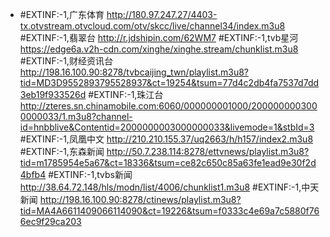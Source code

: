 - #EXTINF:-1,广东体育
http://180.97.247.27/4403-tx.otvstream.otvcloud.com/otv/skcc/live/channel34/index.m3u8
#EXTINF:-1,翡翠台
http://r.jdshipin.com/62WM7
#EXTINF:-1,tvb星河
https://edge6a.v2h-cdn.com/xinghe/xinghe.stream/chunklist.m3u8
#EXTINF:-1,财经资讯台
http://198.16.100.90:8278/tvbcaijing_twn/playlist.m3u8?tid=MD3D9552893795528937&ct=19254&tsum=77d4c2db4fa7537d7dd3eb19f933526d
#EXTINF:-1,珠江台
http://zteres.sn.chinamobile.com:6060/000000001000/2000000003000000033/1.m3u8?channel-id=hnbblive&Contentid=2000000003000000033&livemode=1&stbId=3
#EXTINF:-1,凤凰中文
http://210.210.155.37/uq2663/h/h157/index2.m3u8
#EXTINF:-1,东森新闻
http://50.7.238.114:8278/ettvnews/playlist.m3u8?tid=m1785954e5a67&ct=18336&tsum=ce82c650c85a63fe1ead9e30f2d4bfb4
#EXTINF:-1,tvbs新闻
http://38.64.72.148/hls/modn/list/4006/chunklist1.m3u8
#EXTINF:-1,中天新闻
http://198.16.100.90:8278/ctinews/playlist.m3u8?tid=MA4A6611409066114090&ct=19226&tsum=f0333c4e69a7c5880f766ec9f29ca203
